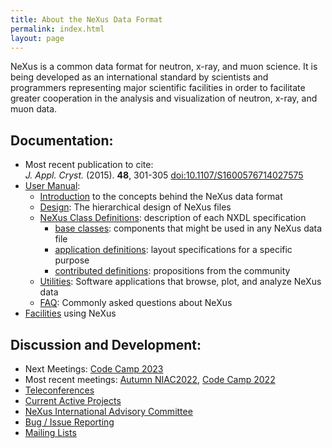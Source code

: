 ```yaml
---
title: About the NeXus Data Format
permalink: index.html
layout: page
---
```


NeXus is a common data format for neutron, x-ray, and muon science. It
is being developed as an international standard by scientists and
programmers representing major scientific facilities in order to
facilitate greater cooperation in the analysis and visualization of
neutron, x-ray, and muon data.

## Documentation:  
* Most recent publication to cite:  
   *J. Appl. Cryst.* (2015). **48**, 301-305 [doi:10.1107/S1600576714027575](https://doi.org/10.1107/S1600576714027575)
* [User Manual](https://manual.nexusformat.org/user_manual.html):
  * [Introduction](https://manual.nexusformat.org/introduction.html) to the concepts behind the NeXus data format
  * [Design](https://manual.nexusformat.org/design.html): The hierarchical design of NeXus files
  * [NeXus Class Definitions](https://manual.nexusformat.org/classes/index.html): description of each NXDL specification
    * [base classes](https://manual.nexusformat.org/classes/base_classes/index.html): components that might be used in any NeXus data file
    * [application definitions](https://manual.nexusformat.org/classes/applications/index.html): layout specifications for a specific purpose
    * [contributed definitions](https://manual.nexusformat.org/classes/contributed_definitions/index.html): propositions from the community
  * [Utilities](https://manual.nexusformat.org/utilities.html): Software applications that browse, plot, and analyze NeXus data
  * [FAQ](https://manual.nexusformat.org/faq.html): Commonly asked questions about NeXus
* [Facilities](Facilities.html "wikilink") using NeXus

## Discussion and Development:
* Next Meetings: [Code Camp 2023](CodeCampJune2023.html)
* Most recent meetings: [Autumn NIAC2022](NIAC2022.html), [Code Camp 2022](CodeCamp2022.html)
* [Teleconferences](Teleconferences.html "wikilink")
* [Current Active Projects](ActiveProjects.html "wikilink")
* [NeXus International Advisory Committee](NIAC.html "wikilink")
* [Bug / Issue Reporting](IssueReporting.html "wikilink")
* [Mailing Lists](https://manual.nexusformat.org/mailinglist.html)
